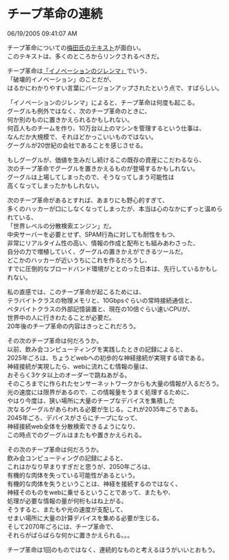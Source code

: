 チープ革命の連続
====
06/19/2005 09:41:07 AM


<p>チープ革命についての<a href="http://www.shinchosha.co.jp/foresight/web_kikaku/u105.html">梅田氏のテキスト</a>が面白い。<br />
このテキストは、多くのところからリンクされるべきだ。</p>

<p>チープ革命は<a href="http://www.amazon.co.jp/exec/obidos/ASIN/4798100234/qid=1119143019/sr=8-1/ref=sr_8_xs_ap_i1_xgl/250-6441177-5295416">「イノベーションのジレンマ」</a>でいう、<br />
「破壊的イノベーション」のことだが、<br />
はるかにわかりやすい言葉にバージョンアップされたという点で、すばらしい。</p>

<p>「イノベーションのジレンマ」によると、チープ革命は何度も起こる。<br />
グーグルも例外ではなく、次のチープ革命のときに、<br />
何か別のものに置きかえられるかもしれない。<br />
何百人ものチームを作り、10万台以上のマシンを管理するという仕事は、<br />
なんだか大規模で、それほどかっこいいものではない。<br />
グーグルが20世紀の会社であることを感じさせる。</p>

<p>もしグーグルが、価値を生みだし続けるこの既存の資産にこだわるなら、<br />
次のチープ革命でグーグルを置きかえるものが登場するかもしれない。<br />
グーグルは上場してしまったので、そうなってしまう可能性は<br />
高くなってしまったかもしれない。</p>

<p>次のチープ革命があるとすれば、あまりにも野心的すぎて、<br />
多くのハッカーが口にしなくなってしまったが、本当は心のなかにずっと温められている、<br />
「世界レベルの分散検索エンジン」だ。<br />
中央サーバーを必要とせず、SPAM行為に対しても耐性をもつ、<br />
非常にリアルタイム性の高い、情報の作成と配布とも組みあわさった、<br />
自分の力で増植していく、グーグルの置きかえができるツールだ。<br />
どこかのハッカーが近いうちにこれを作るだろうし、<br />
すでに圧倒的なブロードバンド環境がととのった日本は、先行しているかもしれない。</p>

<p>私の直感では、このチープ革命が起こるためには、<br />
テラバイトクラスの物理メモリと、10Gbpsぐらいの常時接続通信と、<br />
ペタバイトクラスの外部記憶装置と、現在の10倍ぐらい速いCPUが、<br />
世界中の人に行きわたることが必要だ。<br />
20年後のチープ革命の内容はきっとこれだろう。</p>

<p>その次のチープ革命は何だろうか。<br />
以前、飲み会コンピューティングを実践したときの記録によると、<br />
2025年ごろは、ちょうどwebへの初歩的な神経接続が実現する頃である。<br />
神経接続が実現したら、webに流れこむ情報の量は、<br />
おそらく3ケタ以上のオーダーで跳ねあがる。<br />
そのころまでに作られたセンサーネットワークからも大量の情報が入るだろう。<br />
光の速度には限界があるので、この情報量をうまく処理するために、<br />
やはり今度は、狭い場所に大量のチープなデバイスを集積した<br />
次なるグーグルがあらわれる必要が生じる。これが2035年ごろである。<br />
2045年ごろ、デバイスがさらにチープになって、<br />
神経接続web全体を分散検索できるようになり、<br />
この時点でのグーグルはまたもや置きかえられる。</p>

<p>その次のチープ革命は何だろうか。<br />
飲み会コンピューティングの記録によると、<br />
これはかなり早まりすぎだと思うが、2050年ごろは、<br />
有機的な肉体を失っている可能性があるという。<br />
有機的な肉体を失うということは、神経を接続するのではなく、<br />
神経そのものをwebに乗せるということであって、またもや、<br />
処理が必要な情報の量が何桁もはね上がる。<br />
そうすると、またもや光の速度が支配して、<br />
せまい場所に大量の計算デバイスを集める必要が生じる。<br />
そして2070年ごろには、チープ革命で、<br />
それらがばらばらな何かに置きかえられる。。。</p>

<p>チープ革命は1回のものではなく、連続的なものと考えるほうがいいとおもう。</p>
